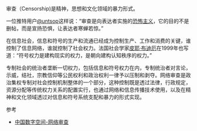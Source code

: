 审查（Censorship)是精神，思想和文化领域的暴力形式。

一位推特用户[@untsop](https://twitter.com/untsop/status/1075203376608993280)这样说：“审查是向表达者实施的[恐怖主义](https://zh.wikipedia.org/zh-cn/%E6%81%90%E6%80%96%E4%B8%BB%E4%B9%89)，它的目的不是删帖，而是宣扬恐惧，让表达者寒蝉若惊。”

在信息社会，信息和符号的生产和流通已经成为控制生产、工作和消费的关键，谁控制了信息网络，谁就控制了社会权力。法国社会学家[皮耶·布迪厄](https://zh.wikipedia.org/zh-cn/%E7%9A%AE%E8%80%B6%C2%B7%E5%B8%83%E8%BF%AA%E5%8E%84)在1999年也写道：“符号权力是建构现实的权力，是朝向建构认知秩序的权力。”

专制社会的统治者垄断一切权力，包括信息和符号权力在内，专制统治者对言论，示威，结社，宗教信仰等公民权利和政治权利一律予以压制和剥夺。网络审查是政治集权专制对社会控制机制整体的一个部分，这种控制既是透过法律，行政规定，资源分配等传统权力关系的配置实行，也通过网络和信息传播技术使用，以及在精神和文化领域透过对信息和符号系统支配和暴力的形式实现。


参考
 * [中国数字空间-网络审查](https://chinadigitaltimes.net/space/%E7%BD%91%E7%BB%9C%E5%AE%A1%E6%9F%A5)
